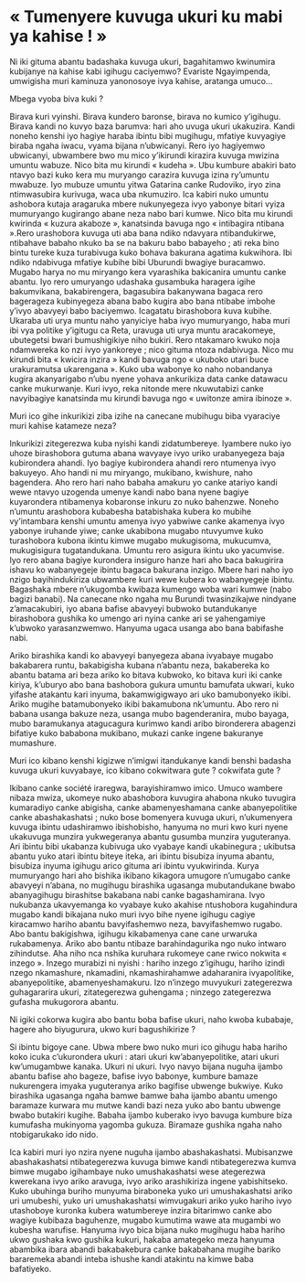 # « Tumenyere kuvuga ukuri ku mabi ya kahise ! »

Ni iki gituma abantu badashaka kuvuga ukuri, bagahitamwo kwinumira kubijanye na kahise kabi igihugu caciyemwo? Evariste Ngayimpenda, umwigisha muri kaminuza yanonosoye ivya kahise, aratanga umuco…

Mbega vyoba biva kuki ?

Birava kuri vyinshi. Birava kundero baronse, birava no kumico y’igihugu. Birava kandi no kuvyo baza barumva: hari aho uvuga ukuri ukakuzira. Kandi noneho kenshi iyo hagiye haraba ibintu bibi mugihugu, mfatiye kuvyagiye biraba ngaha iwacu, vyama bijana n’ubwicanyi. Rero iyo hagiyemwo ubwicanyi, ubwambere bwo mu mico y’ikirundi kirazira kuvuga mwizina umuntu wabuze. Nico bita mu kirundi « kudeha ». Ubu kumbure abakiri bato ntavyo bazi kuko kera mu muryango carazira kuvuga izina ry’umuntu mwabuze. Iyo mubuze umuntu yitwa Gatarina canke Rudoviko, iryo zina ntimwasubira kurivuga, waca uba nkumuziro.
Ica kabiri nuko umuntu ashobora kutaja aragaruka mbere nukunyegeza ivyo yabonye bitari vyiza mumuryango kugirango abane neza nabo bari kumwe. Nico bita mu kirundi kwirinda « kuzura akaboze », kanatsinda bavuga ngo « intibagira ntibana ».Rero urashobora kuvuga uti aba bana ndiko ndavyara ntibandukirwe, ntibahave babaho nkuko ba se na bakuru babo babayeho ; ati reka bino bintu tureke kuza turabivuga kuko bohava bakurana agatima kukwihora. Ibi ndiko ndabivuga mfatiye kubihe bibi Uburundi bwagiye buracamwo. Mugabo harya no mu miryango kera vyarashika bakicanira umuntu canke abantu. Iyo rero umuryango udashaka gusambuka haragera igihe bakumvikana, bakabirengera, bagasubira bakanywana bagaca rero bagerageza kubinyegeza abana babo kugira abo bana ntibabe imbohe y’ivyo abavyeyi babo baciyemwo.
Icagatatu birashobora kuva kubihe. Ukaraba uti urya muntu naho yanyiciye haba ivyo mumuryango, haba muri ibi vya politike y’igitugu ca Reta, uravuga uti urya muntu aracakomeye, ubutegetsi bwari bumushigikiye niho bukiri. Rero ntakamaro kwuko noja ndamwereka ko nzi ivyo yankoreye ; nico gituma ntoza ndabivuga. Nico mu kirundi bita « kwicira inzira » kandi bavuga ngo « ukuboko utari buce urakuramutsa ukarengana ». Kuko uba wabonye ko naho nobandanya kugira akanyarigabo n’ubu nyene yohava ankurikiza data canke datawacu canke mukurwanje. Kuri ivyo, reka nitonde mere nkuwutabizi canke navyibagiye kanatsinda mu kirundi bavuga ngo « uwitonze amira ibinoze ».

Muri ico gihe inkurikizi ziba izihe na canecane mubihugu biba vyaraciye muri kahise katameze neza?

Inkurikizi zitegerezwa kuba nyishi kandi zidatumbereye. Iyambere nuko iyo uhoze birashobora gutuma abana wavyaye ivyo uriko urabanyegeza baja kubirondera ahandi. Iyo bagiye kubirondera ahandi rero ntumenya ivyo bakuyeyo. Aho handi ni mu miryango, mukibano, kwishure, naho bagendera. Aho rero hari naho babaha amakuru yo canke atariyo kandi wewe ntavyo uzogenda umenye kandi nabo bana nyene bagiye kuyarondera ntibamenya kobaronse inkuru zo nuko bahenzwe. Noneho n’umuntu arashobora kubabesha batabishaka kubera ko mubihe vy’intambara kenshi umuntu amenya ivyo yabwiwe canke akamenya ivyo yabonye iruhande yiwe; canke ukabibona mugabo ntuvyumve kuko turashobora kubona ikintu kimwe mugabo mukugisoma, mukucumva, mukugisigura tugatandukana. Umuntu rero asigura ikintu uko yacumvise. Iyo rero abana bagiye kurondera insiguro hanze hari aho baca bakugirira ishavu ko wabanyegeje ibintu bagaca bakurana inzigo. Mbere hari naho iyo nzigo bayihindukiriza ubwambere kuri wewe kubera ko wabanyegeje ibintu. Bagashaka mbere n’ukugomba kwibaza kumengo woba wari kumwe (nabo bagizi banabi). Na canecane nko ngaha mu Burundi twasinzikajwe nindyane z’amacakubiri, iyo abana bafise abavyeyi bubwoko butandukanye birashobora gushika ko umengo ari nyina canke ari se yahengamiye k’ubwoko yarasanzwemwo. Hanyuma ugaca usanga abo bana babifashe nabi.

Ariko birashika kandi ko abavyeyi banyegeza abana ivyabaye mugabo bakabarera runtu, bakabigisha kubana n’abantu neza, bakabereka ko abantu batama ari beza ariko ko bitava kubwoko, ko bitava kuri iki canke kiriya, k’uburyo abo bana bashobora gukura umuntu bamufata ukwari, kuko yifashe atakantu kari inyuma, bakamwigigwayo ari uko bamubonyeko ikibi. Ariko mugihe batamubonyeko ikibi bakamubona nk’umuntu. Abo rero ni babana usanga bakuze neza, usanga mubo bagenderanira, mubo bayaga, mubo baramukanya atagucagura kurimwo kandi aribo bironderera abagenzi bifatiye kuko bababona mukibano, mukazi canke ingene bakuranye mumashure.

Muri ico kibano kenshi kigizwe n’imigwi itandukanye kandi benshi badasha kuvuga ukuri kuvyabaye, ico kibano cokwitwara gute ? cokwifata gute ?

Ikibano canke société iraregwa, barayishiramwo imico. Umuco wambere nibaza mwiza, ukomeye nuko abashobora kuvugira ahabona nkuko tuvugira kumaradiyo canke abigisha, canke abamenyeshamana canke abanyepolitike canke abashakashatsi ; nuko bose bomenyera kuvuga ukuri, n’ukumenyera kuvuga ibintu udashiramwo ibishobisho, hanyuma no muri kwo kuri nyene ukakuvuga munzira yukwegeranya abantu gusumba munzira yuguteranya. Ari ibintu bibi ukabanza kubivuga uko vyabaye kandi ukabinegura ; ukibutsa abantu yuko atari ibintu biteye iteka, ari ibintu bisubiza inyuma abantu, bisubiza inyuma igihugu arico gituma ari ibintu vyukwirinda. Kurya mumuryango hari aho bishika ikibano kikagora umugore n’umugabo canke abavyeyi n’abana, no mugihugu birashika ugasanga mubutandukane bwabo abanyagihugu birashitse bakabana nabi canke bagashamirana. Ivyo nukubanza ukavyemanga ko vyabaye kuko akahise ntushobora kugahindura mugabo kandi bikajana nuko muri ivyo bihe nyene igihugu cagiye kiracamwo hariho abantu bavyifashemwo neza, bavyifashemwo rugabo. Abo bantu bakigishwa, igihugu kikabamenya cane cane urwaruka rukabamenya. Ariko abo bantu ntibaze barahindagurika ngo nuko intwaro zihindutse. Aha niho nca nshika kuruhara rukomeye cane rwico nokwita « inzego ». Inzego murabizi ni nyishi : hariho inzego z’igihugu, hariho izindi nzego nkamashure, nkamadini, nkamashirahamwe adaharanira ivyapolitike, abanyepolitike, abamenyeshamakuru. Izo n’inzego muvyukuri zategerezwa guhagararira ukuri, zitategerezwa guhengama ; ninzego zategerezwa gufasha mukugorora abantu.

Ni igiki cokorwa kugira abo bantu boba bafise ukuri, naho kwoba kubabaje, hagere aho biyugurura, ukwo kuri bagushikirize ?

Si ibintu bigoye cane. Ubwa mbere bwo nuko muri ico gihugu haba hariho koko icuka c’ukurondera ukuri : atari ukuri kw’abanyepolitike, atari ukuri kw’umugambwe kanaka. Ukuri ni ukuri. Ivyo navyo bijana nuguha ijambo abantu bafise aho bageze, bafise ivyo babonye, kumbure bamaze nukurengera imyaka yuguteranya ariko bagifise ubwenge bukwiye. Kuko birashika ugasanga ngaha bamwe bamwe baha ijambo abantu umengo baramaze kurwara mu mutwe kandi bazi neza yuko abo bantu ubwenge bwabo butakiri kugihe. Babaha ijambo kuberako ivyo bavuga kumbure biza kumufasha mukinyoma yagomba gukuza. Biramaze gushika ngaha naho ntobigarukako ido nido.

Ica kabiri muri iyo nzira nyene nuguha ijambo abashakashatsi. Mubisanzwe abashakashatsi ntibategerezwa kuvuga bimwe kandi ntibategerezwa kumva bimwe mugabo igihambaye nuko umushakashatsi wese ategerezwa kwerekana ivyo ariko aravuga, ivyo ariko arashikiriza ingene yabishitseko. Kuko ubuhinga buriho munyuma biraboneka yuko uri umushakashatsi ariko uri umubeshi, yuko uri umushakashatsi wimvugakuri ariko yuko hariho ivyo utashoboye kuronka kubera watumbereye inzira bitarimwo canke abo wagiye kubibaza baguhenze, mugabo kumutima wawe ata mugambi wo kubesha warufise. Hanyuma ivyo bica bijana nuko mugihugu haba hariho ukwo gushaka kwo gushika kukuri, hakaba amategeko meza hanyuma abambika ibara abandi bakabakebura canke bakabahana mugihe bariko bararemeka abandi inteba ishushe kandi atakintu na kimwe baba bafatiyeko.